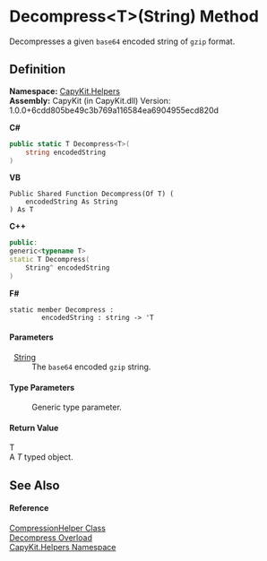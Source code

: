 # Decompress&lt;T&gt;(String) Method


Decompresses a given `base64` encoded string of `gzip` format.



## Definition
**Namespace:** <a href="N_CapyKit_Helpers">CapyKit.Helpers</a>  
**Assembly:** CapyKit (in CapyKit.dll) Version: 1.0.0+6cdd805be49c3b769a116584ea6904955ecd820d

**C#**
``` C#
public static T Decompress<T>(
	string encodedString
)

```
**VB**
``` VB
Public Shared Function Decompress(Of T) ( 
	encodedString As String
) As T
```
**C++**
``` C++
public:
generic<typename T>
static T Decompress(
	String^ encodedString
)
```
**F#**
``` F#
static member Decompress : 
        encodedString : string -> 'T 
```



#### Parameters
<dl><dt>  <a href="https://learn.microsoft.com/dotnet/api/system.string" target="_blank" rel="noopener noreferrer">String</a></dt><dd>The <code>base64</code> encoded <code>gzip</code> string.</dd></dl>

#### Type Parameters
<dl><dt /><dd>Generic type parameter.</dd></dl>

#### Return Value
T  
A *T* typed object.

## See Also


#### Reference
<a href="T_CapyKit_Helpers_CompressionHelper">CompressionHelper Class</a>  
<a href="Overload_CapyKit_Helpers_CompressionHelper_Decompress">Decompress Overload</a>  
<a href="N_CapyKit_Helpers">CapyKit.Helpers Namespace</a>  
